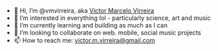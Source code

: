 - 👋 Hi, I’m @vmvirreira, aka <a href="https://about.me/victor.m.virreira/">Victor Marcelo Virreira</a>
- 👀 I’m interested in everything lol - particularly science, art and music
- 🌱 I’m currently learning and building as much as I can
- 💞️ I’m looking to collaborate on web. mobile, social music projects
- 📫 How to reach me: victor.m.virreira@gmail.com

<!---
vmvirreira/vmvirreira is a ✨ special ✨ repository because its `README.md` (this file) appears on your GitHub profile.
You can click the Preview link to take a look at your changes.
--->
